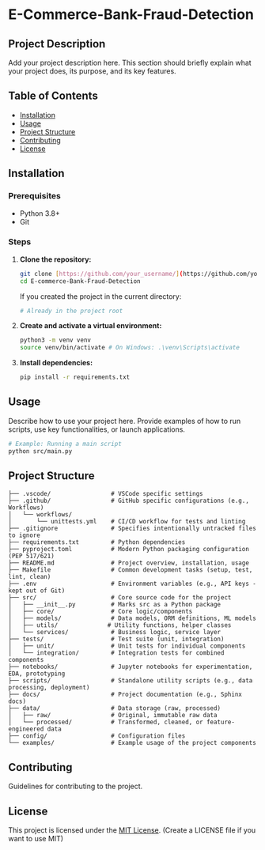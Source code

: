 # E-Commerce-Bank-Fraud-Detection

## Project Description

Add your project description here. This section should briefly explain what your project does, its purpose, and its key features.

## Table of Contents
- [Installation](#installation)
- [Usage](#usage)
- [Project Structure](#project-structure)
- [Contributing](#contributing)
- [License](#license)

## Installation

### Prerequisites
- Python 3.8+
- Git

### Steps
1. **Clone the repository:**
   ```bash
   git clone [https://github.com/your_username/](https://github.com/your_username/)E-commerce-Bank-Fraud-Detection.git # Update this URL
   cd E-commerce-Bank-Fraud-Detection
   ```
   If you created the project in the current directory:
   ```bash
   # Already in the project root
   ```

2. **Create and activate a virtual environment:**
   ```bash
   python3 -m venv venv
   source venv/bin/activate # On Windows: .\venv\Scripts\activate
   ```

3. **Install dependencies:**
   ```bash
   pip install -r requirements.txt
   ```

## Usage

Describe how to use your project here. Provide examples of how to run scripts, use key functionalities, or launch applications.

```bash
# Example: Running a main script
python src/main.py
```

## Project Structure

```
├── .vscode/                 # VSCode specific settings
├── .github/                 # GitHub specific configurations (e.g., Workflows)
│   └── workflows/
│       └── unittests.yml    # CI/CD workflow for tests and linting
├── .gitignore               # Specifies intentionally untracked files to ignore
├── requirements.txt         # Python dependencies
├── pyproject.toml           # Modern Python packaging configuration (PEP 517/621)
├── README.md                # Project overview, installation, usage
├── Makefile                 # Common development tasks (setup, test, lint, clean)
├── .env                     # Environment variables (e.g., API keys - kept out of Git)
├── src/                     # Core source code for the project
│   ├── __init__.py          # Marks src as a Python package
│   ├── core/                # Core logic/components
│   ├── models/              # Data models, ORM definitions, ML models
│   ├── utils/              # Utility functions, helper classes
│   └── services/            # Business logic, service layer
├── tests/                   # Test suite (unit, integration)
│   ├── unit/                # Unit tests for individual components
│   └── integration/         # Integration tests for combined components
├── notebooks/               # Jupyter notebooks for experimentation, EDA, prototyping
├── scripts/                 # Standalone utility scripts (e.g., data processing, deployment)
├── docs/                    # Project documentation (e.g., Sphinx docs)
├── data/                    # Data storage (raw, processed)
│   ├── raw/                 # Original, immutable raw data
│   └── processed/           # Transformed, cleaned, or feature-engineered data
├── config/                  # Configuration files
└── examples/                # Example usage of the project components
```

## Contributing

Guidelines for contributing to the project.

## License

This project is licensed under the [MIT License](LICENSE). (Create a LICENSE file if you want to use MIT)
